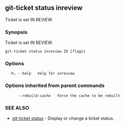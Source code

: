 ## git-ticket status inreview

Ticket is set IN REVIEW.

### Synopsis

Ticket is set IN REVIEW.

```
git-ticket status inreview ID [flags]
```

### Options

```
  -h, --help   help for inreview
```

### Options inherited from parent commands

```
      --rebuild-cache   force the cache to be rebuilt
```

### SEE ALSO

* [git-ticket status](git-ticket_status.md)	 - Display or change a ticket status.

